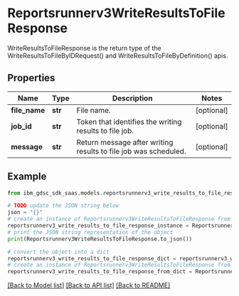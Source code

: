 # Reportsrunnerv3WriteResultsToFileResponse

WriteResultsToFileResponse is the return type of the WriteResultsToFileByIDRequest() and WriteResultsToFileByDefinition() apis.

## Properties

Name | Type | Description | Notes
------------ | ------------- | ------------- | -------------
**file_name** | **str** | File name. | [optional] 
**job_id** | **str** | Token that identifies the writing results to file job. | [optional] 
**message** | **str** | Return message after writing results to file job was scheduled. | [optional] 

## Example

```python
from ibm_gdsc_sdk_saas.models.reportsrunnerv3_write_results_to_file_response import Reportsrunnerv3WriteResultsToFileResponse

# TODO update the JSON string below
json = "{}"
# create an instance of Reportsrunnerv3WriteResultsToFileResponse from a JSON string
reportsrunnerv3_write_results_to_file_response_instance = Reportsrunnerv3WriteResultsToFileResponse.from_json(json)
# print the JSON string representation of the object
print(Reportsrunnerv3WriteResultsToFileResponse.to_json())

# convert the object into a dict
reportsrunnerv3_write_results_to_file_response_dict = reportsrunnerv3_write_results_to_file_response_instance.to_dict()
# create an instance of Reportsrunnerv3WriteResultsToFileResponse from a dict
reportsrunnerv3_write_results_to_file_response_from_dict = Reportsrunnerv3WriteResultsToFileResponse.from_dict(reportsrunnerv3_write_results_to_file_response_dict)
```
[[Back to Model list]](../README.md#documentation-for-models) [[Back to API list]](../README.md#documentation-for-api-endpoints) [[Back to README]](../README.md)


